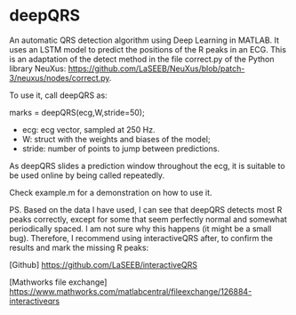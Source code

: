 # deepQRS
An automatic QRS detection algorithm using Deep Learning in MATLAB. It uses an LSTM model to predict the positions of the R peaks in an ECG. This is an adaptation of the detect method in the file correct.py of the Python library NeuXus: https://github.com/LaSEEB/NeuXus/blob/patch-3/neuxus/nodes/correct.py.

To use it, call deepQRS as:

marks = deepQRS(ecg,W,stride=50);

- ecg: ecg vector, sampled at 250 Hz.
- W: struct with the weights and biases of the model;
- stride: number of points to jump between predictions.

As deepQRS slides a prediction window throughout the ecg, it is suitable to be used online by being called repeatedly.

Check example.m for a demonstration on how to use it.

PS. Based on the data I have used, I can see that deepQRS detects most R peaks correctly, except for some that seem perfectly normal and somewhat periodically spaced. I am not sure why this happens (it might be a small bug). Therefore, I recommend using interactiveQRS after, to confirm the results and mark the missing R peaks:

[Github] https://github.com/LaSEEB/interactiveQRS

[Mathworks file exchange] https://www.mathworks.com/matlabcentral/fileexchange/126884-interactiveqrs
